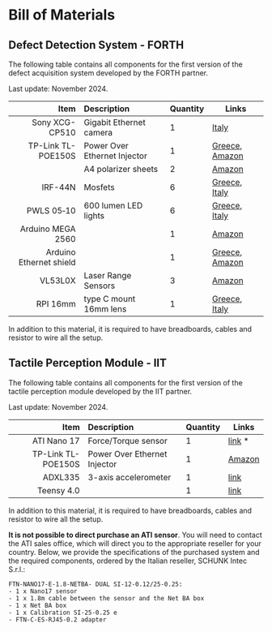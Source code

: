 # Bill of Materials

## Defect Detection System - FORTH

The following table contains all components for the first version of the defect acquisition system developed by the FORTH partner.

Last update: November 2024.

| Item | Description | Quantity | Links |
| ---: | :---------- | :------- | ----- |
| Sony XCG-CP510 | Gigabit Ethernet camera| 1 | [Italy](https://www.tecnosens.it/telecamere-industriali/xcg-cp510) |
| TP-Link TL-POE150S | Power Over Ethernet Injector | 1 | [Greece](https://www.bhphotovideo.com/c/product/885633-REG/TP_Link_TL_POE150S_Power_Over_Ethernet.html), [Amazon](https://amzn.eu/d/cIaFhj6) |
| | A4 polarizer sheets | 2 | [Amazon](https://amzn.eu/d/eoilMHq) |
| IRF-44N | Mosfets | 6 | [Greece](https://electron-kriti.gr/el/ilektronika-exartimata/mosfet/irfz-44n), [Italy](https://mou.sr/4hszwTX) |
| PWLS 05‑10 | 600 lumen LED lights | 6 | [Greece](https://www.themart.gr/fakos-proboleas-led-ergasias-10w-2117864700019.html), [Italy](https://scontimania.com/mini-torcia-tascabile-led-10000-lumen-torcia-ricaricabile-modalita-torcia-tattica-zoomabile-per-campeggio-escursionismo-ed-emergenze-2.html) |
| Arduino MEGA 2560 | | 1 | [Amazon](https://amzn.eu/d/9xASDQn) |
| Arduino Ethernet shield | | 1 | [Greece](https://electron-kriti.gr/el/fakoi/w-5100), [Amazon](https://amzn.eu/d/iXizI9B) |
| VL53L0X | Laser Range Sensors | 3 | [Amazon](https://amzn.eu/d/fJD8Z1o) |
| RPI 16mm | type C mount 16mm lens | 1 | [Greece](https://nettop.gr/index.php/raspberry-pi/camera/16mm-telephoto-lens.html), [Italy](https://it.farnell.com/3381606) |


In addition to this material, it is required to have breadboards, cables and resistor to wire all the setup.

## Tactile Perception Module - IIT

The following table contains all components for the first version of the tactile perception module developed by the IIT partner.

Last update: November 2024.

| Item | Description | Quantity | Links |
| ---: | :---------- | :------- | ----- |
| ATI Nano 17 | Force/Torque sensor | 1 | [link](https://www.ati-ia.com/company/contacts.aspx) * |
| TP-Link TL-POE150S | Power Over Ethernet Injector | 1 |  [Amazon](https://amzn.eu/d/cIaFhj6) |
| ADXL335 | 3-axis accelerometer | 1 | [link](https://mou.sr/3Oi0AHZ)|
| Teensy 4.0 | | 1 | [link](https://www.pjrc.com/store/teensy40.html) |


In addition to this material, it is required to have breadboards, cables and resistor to wire all the setup.

**It is not possible to direct purchase an ATI sensor**.
You will need to contact the ATI sales office, which will direct you to the appropriate reseller for your country. 
Below, we provide the specifications of the purchased system and the required components, ordered by the Italian reseller, SCHUNK Intec S.r.l.:

```
FTN-NANO17-E-1.8-NETBA- DUAL SI-12-0.12/25-0.25:
- 1 x Nano17 sensor
- 1 x 1.8m cable between the sensor and the Net BA box
- 1 x Net BA box
- 1 x Calibration SI-25-0.25 e
- FTN-C-ES-RJ45-0.2 adapter
```
